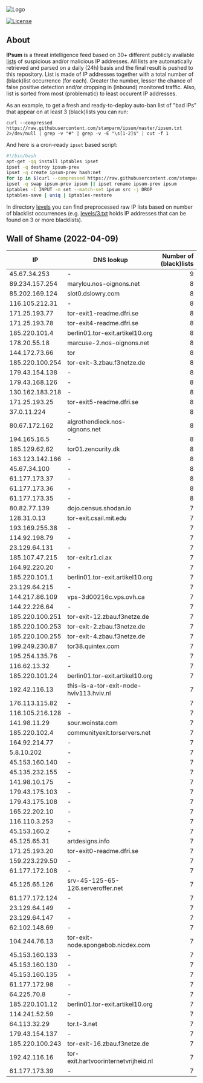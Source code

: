 ![Logo](https://i.imgur.com/PyKLAe7.png)

[![License](https://img.shields.io/badge/license-The_Unlicense-red.svg)](https://unlicense.org/)

About
----

**IPsum** is a threat intelligence feed based on 30+ different publicly available [lists](https://github.com/stamparm/maltrail) of suspicious and/or malicious IP addresses. All lists are automatically retrieved and parsed on a daily (24h) basis and the final result is pushed to this repository. List is made of IP addresses together with a total number of (black)list occurrence (for each). Greater the number, lesser the chance of false positive detection and/or dropping in (inbound) monitored traffic. Also, list is sorted from most (problematic) to least occurent IP addresses.

As an example, to get a fresh and ready-to-deploy auto-ban list of "bad IPs" that appear on at least 3 (black)lists you can run:

```
curl --compressed https://raw.githubusercontent.com/stamparm/ipsum/master/ipsum.txt 2>/dev/null | grep -v "#" | grep -v -E "\s[1-2]$" | cut -f 1
```

And here is a cron-ready `ipset` based script:
```bash
#!/bin/bash
apt-get -qq install iptables ipset
ipset -q destroy ipsum-prev
ipset -q create ipsum-prev hash:net
for ip in $(curl --compressed https://raw.githubusercontent.com/stamparm/ipsum/master/ipsum.txt 2>/dev/null | grep -v "#" | grep -v -E "\s[1-2]$" | cut -f 1); do ipset add ipsum-prev $ip; done
ipset -q swap ipsum-prev ipsum || ipset rename ipsum-prev ipsum
iptables -I INPUT -m set --match-set ipsum src -j DROP
iptables-save | uniq | iptables-restore
```

In directory [levels](levels) you can find preprocessed raw IP lists based on number of blacklist occurrences (e.g. [levels/3.txt](levels/3.txt) holds IP addresses that can be found on 3 or more blacklists).

Wall of Shame (2022-04-09)
----

|IP|DNS lookup|Number of (black)lists|
|---|---|--:|
45.67.34.253|-|9
89.234.157.254|marylou.nos-oignons.net|8
85.202.169.124|slot0.dslowry.com|8
116.105.212.31|-|8
171.25.193.77|tor-exit1-readme.dfri.se|8
171.25.193.78|tor-exit4-readme.dfri.se|8
185.220.101.4|berlin01.tor-exit.artikel10.org|8
178.20.55.18|marcuse-2.nos-oignons.net|8
144.172.73.66|tor|8
185.220.100.254|tor-exit-3.zbau.f3netze.de|8
179.43.154.138|-|8
179.43.168.126|-|8
130.162.183.218|-|8
171.25.193.25|tor-exit5-readme.dfri.se|8
37.0.11.224|-|8
80.67.172.162|algrothendieck.nos-oignons.net|8
194.165.16.5|-|8
185.129.62.62|tor01.zencurity.dk|8
163.123.142.166|-|8
45.67.34.100|-|8
61.177.173.37|-|8
61.177.173.36|-|8
61.177.173.35|-|8
80.82.77.139|dojo.census.shodan.io|7
128.31.0.13|tor-exit.csail.mit.edu|7
193.169.255.38|-|7
114.92.198.79|-|7
23.129.64.131|-|7
185.107.47.215|tor-exit.r1.ci.ax|7
164.92.220.20|-|7
185.220.101.1|berlin01.tor-exit.artikel10.org|7
23.129.64.215|-|7
144.217.86.109|vps-3d00216c.vps.ovh.ca|7
144.22.226.64|-|7
185.220.100.251|tor-exit-12.zbau.f3netze.de|7
185.220.100.253|tor-exit-2.zbau.f3netze.de|7
185.220.100.255|tor-exit-4.zbau.f3netze.de|7
199.249.230.87|tor38.quintex.com|7
195.254.135.76|-|7
116.62.13.32|-|7
185.220.101.24|berlin01.tor-exit.artikel10.org|7
192.42.116.13|this-is-a-tor-exit-node-hviv113.hviv.nl|7
176.113.115.82|-|7
116.105.216.128|-|7
141.98.11.29|sour.woinsta.com|7
185.220.102.4|communityexit.torservers.net|7
164.92.214.77|-|7
5.8.10.202|-|7
45.153.160.140|-|7
45.135.232.155|-|7
141.98.10.175|-|7
179.43.175.103|-|7
179.43.175.108|-|7
165.22.202.10|-|7
116.110.3.253|-|7
45.153.160.2|-|7
45.125.65.31|artdesigns.info|7
171.25.193.20|tor-exit0-readme.dfri.se|7
159.223.229.50|-|7
61.177.172.108|-|7
45.125.65.126|srv-45-125-65-126.serveroffer.net|7
61.177.172.124|-|7
23.129.64.149|-|7
23.129.64.147|-|7
62.102.148.69|-|7
104.244.76.13|tor-exit-node.spongebob.nicdex.com|7
45.153.160.133|-|7
45.153.160.130|-|7
45.153.160.135|-|7
61.177.172.98|-|7
64.225.70.8|-|7
185.220.101.12|berlin01.tor-exit.artikel10.org|7
114.241.52.59|-|7
64.113.32.29|tor.t-3.net|7
179.43.154.137|-|7
185.220.100.243|tor-exit-16.zbau.f3netze.de|7
192.42.116.16|tor-exit.hartvoorinternetvrijheid.nl|7
61.177.173.39|-|7
